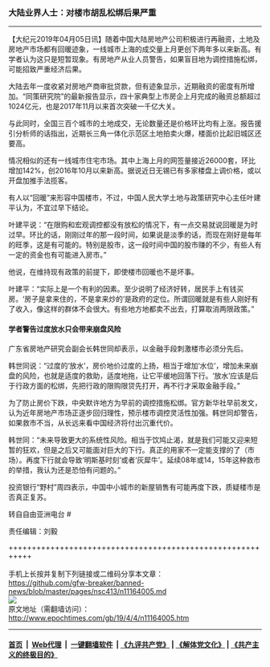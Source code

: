 ### 大陆业界人士：对楼市胡乱松绑后果严重
------------------------

<p>
 【大纪元2019年04月05日讯】随着中国大陆房地产公司积极进行再融资，土地及房地产市场都有回暖迹象，一线城市上海的成交量上月更创下两年多以来新高。有学者认为这只是短暂现象。有房地产从业人员警告，如果盲目地为调控措施松绑，可能招致严重经济后果。
</p>
<p>
 大陆去年一度收紧对房地产商审批贷款，但有迹象显示，近期融资的密度有所增加。“同策研究院”的最新报告显示，四十家典型上市房企上月完成的融资总额超过1024亿元，也是2017年11月以来首次突破一千亿大关。
</p>
<p>
 与此同时，全国三百个城市的土地成交，无论数量还是价格环比均有上涨。报告援引分析师的话指出，近期长三角一体化示范区土地拍卖火爆，楼面价比起旧城区还要高。
</p>
<p>
 情况相似的还有一线城市住宅市场。其中上海上月的网签量接近26000套，环比增加142%，创2016年10月以来新高。据说近日无锡已有多家楼盘上调价格，或以开盘加推手法揽客。
</p>
<p>
 有人以“回暖”来形容中国楼市，不过，中国人民大学土地与政策研究中心主任叶建平认为，不宜过早下结论。
</p>
<p>
 叶建平说：“在限购和宏观调控都没有放松的情况下，有一点交易就说回暖是为时过早。环比的话，刚刚过年的那一段时间，如果说是淡季的话，而现在刚好是每年的旺季，这是有可能的。特别是股市，这一段时间中国的股市赚的不少，有些人有一定的资金也有可能进入房市。”
</p>
<p>
 他说，在维持现有政策的前提下，即使楼市回暖也不是坏事。
</p>
<p>
 叶建平：“实际上是一个有利的因素。至少说明了经济好转，居民手上有钱买房。‘房子是拿来住的，不是拿来炒的’是政府的定位。所谓回暖就是有些人刚好有了收入，像这样的群体不会很大。有些地方地都卖不出去，打算取消两限政策。”
</p>
<h4>
 学者警告过度放水只会带来崩盘风险
</h4>
<p>
 广东省房地产研究会副会长韩世同却表示，以金融手段刺激楼市必须分先后。
</p>
<p>
 韩世同说：“过度的‘放水’，房价地价过度的上扬，相当于增加‘水位’，增加未来崩盘的风险，也就是适度的救助，适度地拖，让它平缓地回落下行。‘放水’应该是后于行政方面的松绑，先把行政的限购限贷先打开，再不行才采取金融手段。”
</p>
<p>
 为了防止房价下跌，中央默许地方为早前的调控措施松绑。官方新华社早前发文，认为近年房地产市场正逐步回归理性，预示楼市调控灵活性加强。韩世同却警告，如果救市不当，从长远来看中国经济将付出沉重代价。
</p>
<p>
 韩世同：“未来导致更大的系统性风险。相当于饮鸠止渴，就是我们可能又迎来短暂的狂欢，但是之后又可能面对巨大的下行。真正的用家不一定能支撑的了（市场）。再度下行就会导致‘明斯基时刻’或者‘灰犀牛’。延续08年或14，15年这种救市的举措，我认为还是恐怕有问题的。”
</p>
<p>
 投资银行“野村”周四表示，中国中小城市的新屋销售有可能再度下跌，质疑楼市是否真正复苏。
</p>
<p>
 转自自由亚洲电台 #
</p>
<p>
 责任编辑：刘毅
</p>

+++++++++++++++++++++++++++++++++++++++++++++++++++++++++++<br/><br/>
手机上长按并复制下列链接或二维码分享本文章：<br/>
https://github.com/gfw-breaker/banned-news/blob/master/pages/nsc413/n11164005.md <br/>
<a href='https://github.com/gfw-breaker/banned-news/blob/master/pages/nsc413/n11164005.md'><img src='https://github.com/gfw-breaker/banned-news/blob/master/pages/nsc413/n11164005.md.png'/></a> <br/>
原文地址（需翻墙访问）：http://www.epochtimes.com/gb/19/4/4/n11164005.htm


------------------------
#### [首页](https://github.com/gfw-breaker/banned-news/blob/master/README.md) &nbsp;|&nbsp; [Web代理](https://github.com/labour-camp/helloworld) &nbsp;|&nbsp; [一键翻墙软件](https://github.com/gfw-breaker/nogfw/blob/master/README.md) &nbsp;| [《九评共产党》](https://github.com/gfw-breaker/9ping.md/blob/master/README.md#九评之一评共产党是什么) | [《解体党文化》](https://github.com/gfw-breaker/jtdwh.md/blob/master/README.md) | [《共产主义的终极目的》](https://github.com/gfw-breaker/gczydzjmd.md/blob/master/README.md)

